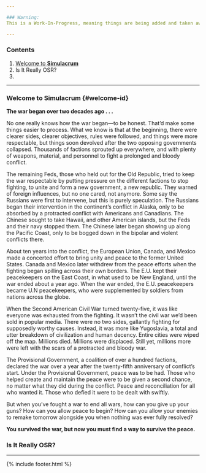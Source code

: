 ```yaml
---

### Warning:
This is a Work-In-Progress, meaning things are being added and taken away daily. To keep track of changes, please use Github's Watch tool.

---
```


### Contents
1. [Welcome to **Simulacrum**](#welcome-id)
2. Is It Really OSR?
3. 

---


### Welcome to Simulacrum {#welcome-id}

**The war began over two decades ago . . .**

No one really knows how the war began—to be honest. That’d make some things easier to process. What we know is that at the beginning, there were clearer sides, clearer objectives, rules were followed, and things were more respectable, but things soon devolved after the two opposing governments collapsed. Thousands of factions sprouted up everywhere, and with plenty of weapons, material, and personnel to fight a prolonged and bloody conflict. 

The remaining Feds, those who held out for the Old Republic, tried to keep the war respectable by putting pressure on the different factions to stop fighting, to unite and form a new government, a new republic. They warned of foreign influences, but no one cared, not anymore. Some say the Russians were first to intervene, but this is purely speculation. The Russians began their intervention in the continent’s conflict in Alaska, only to be absorbed by a protracted conflict with Americans and Canadians. The Chinese sought to take Hawaii, and other American islands, but the Feds and their navy stopped them. The Chinese later began showing up along the Pacific Coast, only to be bogged down in the bipolar and violent conflicts there. 

About ten years into the conflict, the European Union, Canada, and Mexico made a concerted effort to bring unity and peace to the former United States. Canada and Mexico later withdrew from the peace efforts when the fighting began spilling across their own borders. The E.U. kept their peacekeepers on the East Coast, in what used to be New England, until the war ended about a year ago. When the war ended, the E.U. peacekeepers became U.N peacekeepers, who were supplemented by soldiers from nations across the globe. 

When the Second American Civil War turned twenty-five, it was like everyone was exhausted from the fighting. It wasn’t the civil war we’d been sold in popular media. There were no two sides, gallantly fighting for supposedly worthy causes. Instead, it was more like Yugoslavia, a total and utter breakdown of civilization and human decency. Entire cities were wiped off the map. Millions died. Millions were displaced. Still yet, millions more were left with the scars of a protracted and bloody war. 

The Provisional Government, a coalition of over a hundred factions, declared the war over a year after the twenty-fifth anniversary of conflict’s start. Under the Provisional Government, peace was to be had. Those who helped create and maintain the peace were to be given a second chance, no matter what they did during the conflict. Peace and reconciliation for all who wanted it. Those who defied it were to be dealt with swiftly. 

But when you’ve fought a war to end all wars, how can you give up your guns? How can you allow peace to begin? How can you allow your enemies to remake tomorrow alongside you when nothing was ever fully resolved? 

**You survived the war, but now you must find a way to survive the peace.**

### Is It Really OSR?

---

{% include footer.html %}
